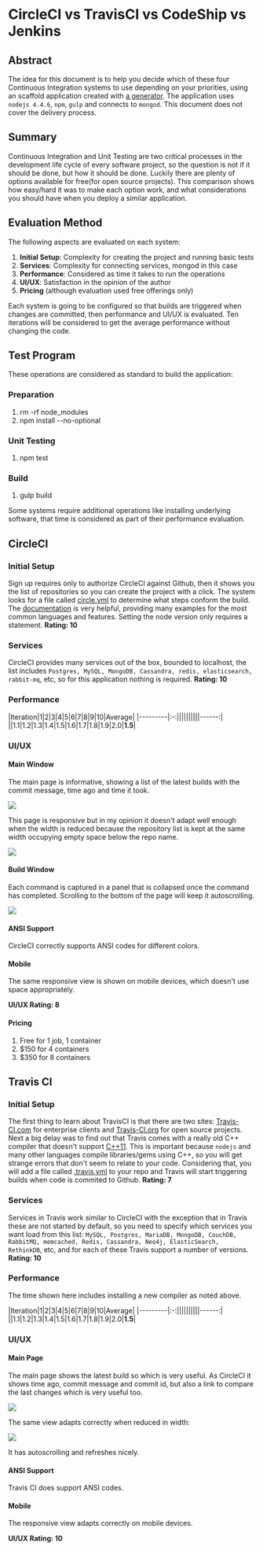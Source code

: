 # CircleCI vs TravisCI vs CodeShip vs Jenkins

## Abstract
The idea for this document is to help you decide which of these four Continuous Integration systems to use depending on
your priorities, using an scaffold application created with [a
generator](https://github.com/DaftMonk/generator-angular-fullstack). The application uses `nodejs 4.4.6`, `npm`, `gulp`
and connects to `mongod`. This document does not cover the delivery process.

## Summary
Continuous Integration and Unit Testing are two critical processes in the development life cycle of every software
project, so the question is not if it should be done, but how it should be done. Luckily there are plenty of options
available for free(for open source projects). This comparison shows how easy/hard it was to make each option work, and
what considerations you should have when you deploy a similar application.

## Evaluation Method
The following aspects are evaluated on each system:

1. **Initial Setup**: Complexity for creating the project and running basic tests
2. **Services**: Complexity for connecting services, mongod in this case
3. **Performance**: Considered as time it takes to run the operations
4. **UI/UX**: Satisfaction in the opinion of the author
5. **Pricing** (although evaluation used free offerings only)

Each system is going to be configured so that builds are triggered when changes are committed, then performance and UI/UX is evaluated. Ten iterations will be considered to get the average performance without changing the code.

## Test Program
These operations are considered as standard to build the application:

### Preparation
1. rm -rf node_modules
2. npm install --no-optional

### Unit Testing
1. npm test

### Build
1. gulp build

Some systems require additional operations like installing underlying software, that time is considered as part of their performance evaluation.

## CircleCI

### Initial Setup
Sign up requires only to authorize CircleCI against Github, then it shows you the list of repositories so you can create the project with a click. The system looks for a file called [circle.yml](https://github.com/c0d5x/scaffold_mean_app/blob/master/circle.yml) to determine what steps conform the build. The [documentation](https://circleci.com/docs/configuration/) is very helpful, providing many examples for the most common languages and features. Setting the node version only requires a statement.
**Rating: 10**


### Services
CircleCI provides many services out of the box, bounded to localhost, the list includes `Postgres, MySQL, MongoDB, Cassandra, redis, elasticsearch, rabbit-mq`, etc, so for this application nothing is required.
**Rating: 10**

### Performance

|Iteration|1|2|3|4|5|6|7|8|9|10|Average|
|---------|:-:||||||||||------:|
||1.1|1.2|1.3|1.4|1.5|1.6|1.7|1.8|1.9|2.0|**1.5**|

### UI/UX

#### Main Window
The main page is informative, showing a list of the latest builds with the commit message, time ago and time it took.
 
![](doc/circle-main.jpg)

This page is responsive but in my opinion it doesn't adapt well enough when the width is reduced because the repository list is kept at the same width occupying empty space below the repo name.

![](doc/circle-main-reduced.jpg)

#### Build Window
Each command is captured in a panel that is collapsed once the command has completed. Scrolling to the bottom of the page will keep it autoscrolling.

![](doc/circle-build.jpg)


#### ANSI Support
CircleCI correctly supports ANSI codes for different colors.

#### Mobile
The same responsive view is shown on mobile devices, which doesn't use space appropriately.

**UI/UX Rating: 8**

#### Pricing
1. Free for 1 job, 1 container
2. $150 for 4 containers
3. $350 for 8 containers


## Travis CI

### Initial Setup
The first thing to learn about TravisCI is that there are two sites: [Travis-CI.com](https://travis-ci.com/) for enterprise clients and [Travis-CI.org](https://travis-ci.org/) for open source projects. Next a big delay was to find out that Travis comes with a really old C++ compiler that doesn't support [C++11](https://en.wikipedia.org/wiki/C%2B%2B11). This is important because `nodejs` and many other languages compile libraries/gems using C++, so you will get strange errors that don't seem to relate to your code. Considering that, you will add a file called [.travis.yml](https://github.com/c0d5x/scaffold_mean_app/blob/master/.travis.yml) to your repo and Travis will start triggering builds when code is commited to Github.
**Rating: 7**

### Services
Services in Travis work similar to CircleCI with the exception that in Travis these are not started by default, so you need to specify which services you want load from this list: `MySQL, Postgres, MariaDB, MongoDB, CouchDB, RabbitMQ, memcached, Redis, Cassandra, Neo4j, ElasticSearch, RethinkDB`, etc, and for each of these Travis support a number of versions.
**Rating: 10**

### Performance

The time shown here includes installing a new compiler as noted above.

|Iteration|1|2|3|4|5|6|7|8|9|10|Average|
|---------|:-:||||||||||------:|
||1.1|1.2|1.3|1.4|1.5|1.6|1.7|1.8|1.9|2.0|**1.5**|


### UI/UX

#### Main Page
The main page shows the latest build so which is very useful. As CircleCI it shows time ago, commit message and commit id, but also a link to compare the last changes which is very useful too.

![](doc/travis-main.jpg)

The same view adapts correctly when reduced in width:

![](doc/travis-main-reduced.jpg)

It has autoscrolling and refreshes nicely.

#### ANSI Support
Travis CI does support ANSI codes.

#### Mobile
The responsive view adapts correctly on mobile devices.

**UI/UX Rating: 10**